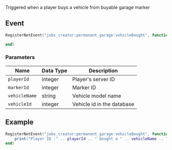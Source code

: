Triggered when a player buys a vehicle from buyable garage marker

## Event
``` lua
RegisterNetEvent("jobs_creator:permanent_garage:vehicleBought", function(playerId, markerId, vehicleName, vehicleId)

end)
```

### Parameters

| Name              | Data Type | Description                 |
| -                 | -         | -                 |
| `playerId`         | integer    | Player's server ID  |
| `markerId`         | integer    | Marker ID |
| `vehicleName`         | string    | Vehicle model name |
| `vehicleId`         | integer    | Vehicle id in the database |

## Example
``` lua
RegisterNetEvent("jobs_creator:permanent_garage:vehicleBought", function(playerId, markerId, vehicleName, vehicleId)
    print("Player ID :" .. playerId .. " bought a " .. vehicleName .. " with ID " .. vehicleId .. " from marker " .. markerId)
end)
```